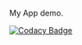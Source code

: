 My App demo.

[![Codacy Badge](https://app.codacy.com/project/badge/Grade/8fabc5b9a8354aac9c3d0f1d1d30c79f)](https://app.codacy.com?utm_source=gh&utm_medium=referral&utm_content=&utm_campaign=Badge_grade)
